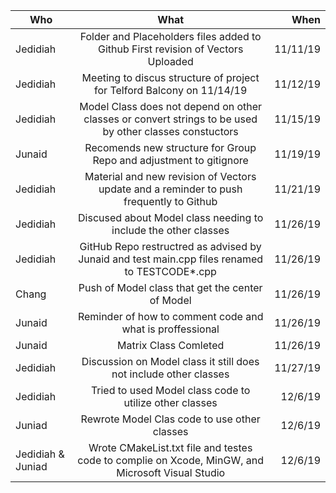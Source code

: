 
|Who     |What                  |When    |
|--------|:--------------------:|-------:|
|Jedidiah|Folder and Placeholders files added to Github First revision of Vectors Uploaded | 11/11/19|
|Jedidiah|Meeting to discus structure of project for Telford Balcony on 11/14/19 | 11/12/19|
|Jedidiah|Model Class does not depend on other classes or convert strings to be used by other classes constuctors | 11/15/19
|Junaid  |Recomends new structure for Group Repo and adjustment to gitignore | 11/19/19 |
|Jedidiah|Material and new revision of Vectors update and a reminder to push frequently to Github | 11/21/19
|Jedidiah|Discused about Model class needing to include the other classes | 11/26/19 | 
|Jedidiah|GitHub Repo restructred as advised by Junaid and test main.cpp files renamed to TESTCODE*.cpp| 11/26/19 |
|Chang   |Push of Model class that get the center of Model | 11/26/19 |
|Junaid  |Reminder of how to comment code and what is proffessional | 11/26/19 |
|Junaid  |Matrix Class Comleted | 11/26/19
|Jedidiah|Discussion on Model class it still does not include other classes | 11/27/19 |
|Jedidiah|Tried to used Model class code to utilize other classes |12/6/19 |
|Juniad  |Rewrote Model Clas code to use other classes |12/6/19 |
|Jedidiah & Juniad |Wrote CMakeList.txt file and testes code to complie on Xcode, MinGW, and Microsoft Visual Studio | 12/6/19 



 